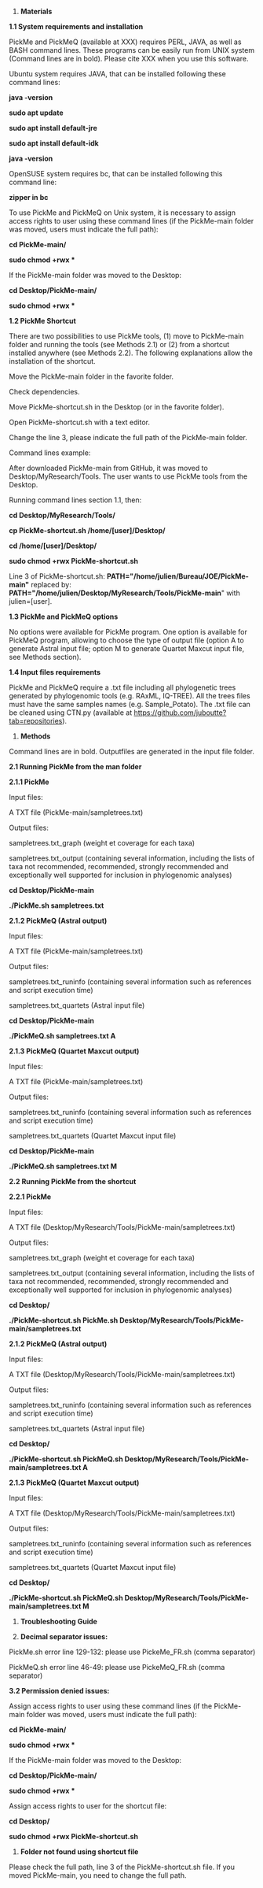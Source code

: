 1. **Materials**

**1.1 System requirements and installation**

PickMe and PickMeQ (available at XXX) requires PERL, JAVA, as well as BASH command lines. These programs can be easily run from UNIX system (Command lines are in bold). Please cite XXX when you use this software.

Ubuntu system requires JAVA, that can be installed following these command lines:

**java -version**

**sudo apt update**

**sudo apt install default-jre**

**sudo apt install default-idk**

**java -version**

OpenSUSE system requires bc, that can be installed following this command line:

**zipper in bc**

To use PickMe and PickMeQ on Unix system, it is necessary to assign access rights to user using these command lines (if the PickMe-main folder was moved, users must indicate the full path):

**cd PickMe-main/**

**sudo chmod +rwx \***

If the PickMe-main folder was moved to the Desktop:

**cd Desktop/PickMe-main/**

**sudo chmod +rwx \***

**1.2 PickMe Shortcut**

There are two possibilities to use PickMe tools, (1) move to PickMe-main folder and running the tools (see Methods 2.1) or (2) from a shortcut installed anywhere (see Methods 2.2). The following explanations allow the installation of the shortcut.

Move the PickMe-main folder in the favorite folder.

Check dependencies.

Move PickMe-shortcut.sh in the Desktop (or in the favorite folder).

Open PickMe-shortcut.sh with a text editor.

Change the line 3, please indicate the full path of the PickMe-main folder.

Command lines example:

After downloaded PickMe-main from GitHub, it was moved to Desktop/MyResearch/Tools. The user wants to use PickMe tools from the Desktop.

Running command lines section 1.1, then:

**cd Desktop/MyResearch/Tools/**

**cp PickMe-shortcut.sh /home/[user]/Desktop/**

**cd /home/[user]/Desktop/**

**sudo chmod +rwx PickMe-shortcut.sh**

Line 3 of PickMe-shortcut.sh: **PATH=&quot;/home/julien/Bureau/JOE/PickMe-main&quot;** replaced by: **PATH=&quot;/home/julien/Desktop/MyResearch/Tools/PickMe-main**&quot; with julien=[user].

**1.3 PickMe and PickMeQ options**

No options were available for PickMe program. One option is available for PickMeQ program, allowing to choose the type of output file (option A to generate Astral input file; option M to generate Quartet Maxcut input file, see Methods section).

**1.4 Input files requirements**

PickMe and PickMeQ require a .txt file including all phylogenetic trees generated by phylogenomic tools (e.g. RAxML, IQ-TREE). All the trees files must have the same samples names (e.g. Sample\_Potato). The .txt file can be cleaned using CTN.py (available at https://github.com/juboutte?tab=repositories).

1. **Methods**

Command lines are in bold. Outputfiles are generated in the input file folder.

**2.1 Running PickMe from the man folder**

**2.1.1 PickMe**

Input files:

A TXT file (PickMe-main/sampletrees.txt)

Output files:

sampletrees.txt\_graph (weight et coverage for each taxa)

sampletrees.txt\_output (containing several information, including the lists of taxa not recommended, recommended, strongly recommended and exceptionally well supported for inclusion in phylogenomic analyses)

**cd Desktop/PickMe-main**

**./PickMe.sh sampletrees.txt**

**2.1.2 PickMeQ (Astral output)**

Input files:

A TXT file (PickMe-main/sampletrees.txt)

Output files:

sampletrees.txt\_runinfo (containing several information such as references and script execution time)

sampletrees.txt\_quartets (Astral input file)

**cd Desktop/PickMe-main**

**./PickMeQ.sh sampletrees.txt A**

**2.1.3 PickMeQ (Quartet Maxcut output)**

Input files:

A TXT file (PickMe-main/sampletrees.txt)

Output files:

sampletrees.txt\_runinfo (containing several information such as references and script execution time)

sampletrees.txt\_quartets (Quartet Maxcut input file)

**cd Desktop/PickMe-main**

**./PickMeQ.sh sampletrees.txt M**

**2.2 Running PickMe from the shortcut**

**2.2.1 PickMe**

Input files:

A TXT file (Desktop/MyResearch/Tools/PickMe-main/sampletrees.txt)

Output files:

sampletrees.txt\_graph (weight et coverage for each taxa)

sampletrees.txt\_output (containing several information, including the lists of taxa not recommended, recommended, strongly recommended and exceptionally well supported for inclusion in phylogenomic analyses)

**cd Desktop/**

**./PickMe-shortcut.sh PickMe.sh Desktop/MyResearch/Tools/PickMe-main/sampletrees.txt**

**2.1.2 PickMeQ (Astral output)**

Input files:

A TXT file (Desktop/MyResearch/Tools/PickMe-main/sampletrees.txt)

Output files:

sampletrees.txt\_runinfo (containing several information such as references and script execution time)

sampletrees.txt\_quartets (Astral input file)

**cd Desktop/**

**./PickMe-shortcut.sh PickMeQ.sh Desktop/MyResearch/Tools/PickMe-main/sampletrees.txt A**

**2.1.3 PickMeQ (Quartet Maxcut output)**

Input files:

A TXT file (Desktop/MyResearch/Tools/PickMe-main/sampletrees.txt)

Output files:

sampletrees.txt\_runinfo (containing several information such as references and script execution time)

sampletrees.txt\_quartets (Quartet Maxcut input file)

**cd Desktop/**

**./PickMe-shortcut.sh PickMeQ.sh Desktop/MyResearch/Tools/PickMe-main/sampletrees.txt M**

1. **Troubleshooting Guide**

  1. **Decimal separator issues:**

PickMe.sh error line 129-132: please use PickeMe\_FR.sh (comma separator)

PickMeQ.sh error line 46-49: please use PickeMeQ\_FR.sh (comma separator)

**3.2 Permission denied issues:**

Assign access rights to user using these command lines (if the PickMe-main folder was moved, users must indicate the full path):

**cd PickMe-main/**

**sudo chmod +rwx \***

If the PickMe-main folder was moved to the Desktop:

**cd Desktop/PickMe-main/**

**sudo chmod +rwx \***

Assign access rights to user for the shortcut file:

**cd Desktop/**

**sudo chmod +rwx PickMe-shortcut.sh**

  1. **Folder not found using shortcut file**

Please check the full path, line 3 of the PickMe-shortcut.sh file. If you moved PickMe-main, you need to change the full path.


